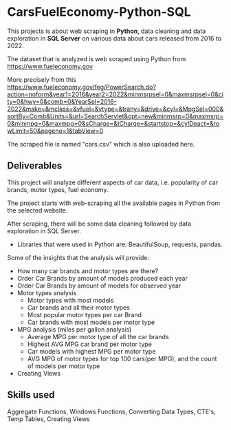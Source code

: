 # CarsFuelEconomy-Python-SQL

This projects is about web scraping in **Python**, data cleaning and data exploration in **SQL Server** on various data about cars released from 2016 to 2022.

The dataset that is analyzed is web scraped using Python from https://www.fueleconomy.gov 

More precisely from this https://www.fueleconomy.gov/feg/PowerSearch.do?action=noform&year1=2016&year2=2022&minmsrpsel=0&maxmsrpsel=0&city=0&hwy=0&comb=0&YearSel=2016-2022&make=&mclass=&vfuel=&vtype=&trany=&drive=&cyl=&MpgSel=000&sortBy=Comb&Units=&url=SearchServlet&opt=new&minmsrp=0&maxmsrp=0&minmpg=0&maxmpg=0&sCharge=&tCharge=&startstop=&cylDeact=&rowLimit=50&pageno=1&tabView=0 

The scraped file is named "cars.csv" which is also uploaded here.

## Deliverables

This project will analyze different aspects of car data, i.e. popularity of car brands, motor types, fuel economy.

The project starts with web-scraping all the available pages in Python from the selected website. 

After scraping, there will be some data cleaning followed by data exploration in SQL Server.

-	Libraries that were used in Python are: BeautifulSoup, requests, pandas.

Some of the insights that the analysis will provide:
-	How many car brands and motor types are there?
-	Order Car Brands by amount of models produced each year
-	Order Car Brands by amount of models for observed year
-	Motor types analysis
     - Motor types with most models
     - Car brands and all their motor types
     - Most popular motor types per car Brand
     - Car brands with most models per motor type
-	MPG analysis (miles per gallon analysis)
     - Average MPG per motor type of all the car brands
     - Highest AVG MPG car brand per motor type
     - Car models with highest MPG per motor type
     - AVG MPG of motor types for top 100 cars(per MPG), and the count of models per motor type
-	Creating Views

## Skills used 
Aggregate Functions, Windows Functions, Converting Data Types, CTE's, Temp Tables, Creating Views
